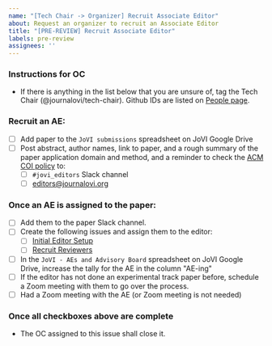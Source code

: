 ```yaml
---
name: "[Tech Chair -> Organizer] Recruit Associate Editor"
about: Request an organizer to recruit an Associate Editor
title: "[PRE-REVIEW] Recruit Associate Editor"
labels: pre-review
assignees: ''
---
```


<!--
## DO NOT EDIT THIS FILE OUTSIDE OF THE journalovi/jovi-workflows REPOSITORY
##
## This file is automatically updated in all repositories within the journalovi
## Github organization whenever the version in journalovi/jovi-workflows is
## changed, so any other edits will be overwritten. To update this file, make
## a commit or pull request at https://github.com/journalovi/jovi-workflows
-->

### Instructions for OC
- If there is anything in the list below that you are unsure of, tag the Tech Chair (@journalovi/tech-chair). Github IDs are listed on [People page](https://www.journalovi.org/people.html).

### Recruit an AE:

- [ ] Add paper to the `JoVI submissions` spreadsheet on JoVI Google Drive
- [ ] Post abstract, author names, link to paper, and a rough summary of the paper application domain and method, and a reminder to check the [ACM COI policy](https://www.acm.org/publications/policies/conflict-of-interest) to:
   - [ ] `#jovi_editors` Slack channel
   - [ ] editors@journalovi.org

### Once an AE is assigned to the paper:

- [ ] Add them to the paper Slack channel.
- [ ] Create the following issues and assign them to the editor:
   - [ ] [Initial Editor Setup](new?assignees=&labels=pre-review&projects=&template=70_org_editor-checklist.md&title=%5BPRE-REVIEW%5D+Initial+Editor+Checklist)
   - [ ] [Recruit Reviewers](new?assignees=&labels=pre-review&projects=&template=71_org_editor-recruit_reviewers.md&title=%5BPRE-REVIEW%5D+Recruit+Reviewers)
- [ ] In the `JoVI - AEs and Advisory Board` spreadsheet on JoVI Google Drive, increase the tally for the AE in the column "AE-ing"
- [ ] If the editor has not done an experimental track paper before, schedule a Zoom meeting with them to go over the process.
- [ ] Had a Zoom meeting with the AE (or Zoom meeting is not needed)

### Once all checkboxes above are complete
* The OC assigned to this issue shall close it.
